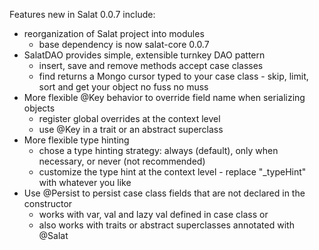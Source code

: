 Features new in Salat 0.0.7 include:

- reorganization of Salat project into modules
  - base dependency is now salat-core 0.0.7
- SalatDAO provides simple, extensible turnkey DAO pattern
  - insert, save and remove methods accept case classes
  - find returns a Mongo cursor typed to your case class - skip, limit, sort and get your object no fuss no muss
- More flexible @Key behavior to override field name when serializing objects
  - register global overrides at the context level
  - use @Key in a trait or an abstract superclass
- More flexible type hinting
  - chose a type hinting strategy: always (default), only when necessary, or never (not recommended)
  - customize the type hint at the context level - replace "_typeHint" with whatever you like
- Use @Persist to persist case class fields that are not declared in the constructor
  - works with var, val and lazy val defined in case class or
  - also works with traits or abstract superclasses annotated with @Salat